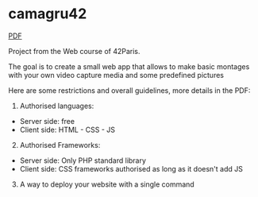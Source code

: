 # camagru42

[PDF](https://linx.zapashcanon.fr/bt45xm0k.pdf)

Project from the Web course of 42Paris.

The goal is to create a small web app that allows to make basic montages with your own video capture media and some predefined pictures

Here are some restrictions and overall guidelines, more details in the PDF:

1. Authorised languages:
- Server side: free
- Client side: HTML - CSS - JS

2. Authorised Frameworks:
- Server side: Only PHP standard library
- Client side: CSS frameworks authorised as long as it doesn't add JS

3. A way to deploy your website with a single command
